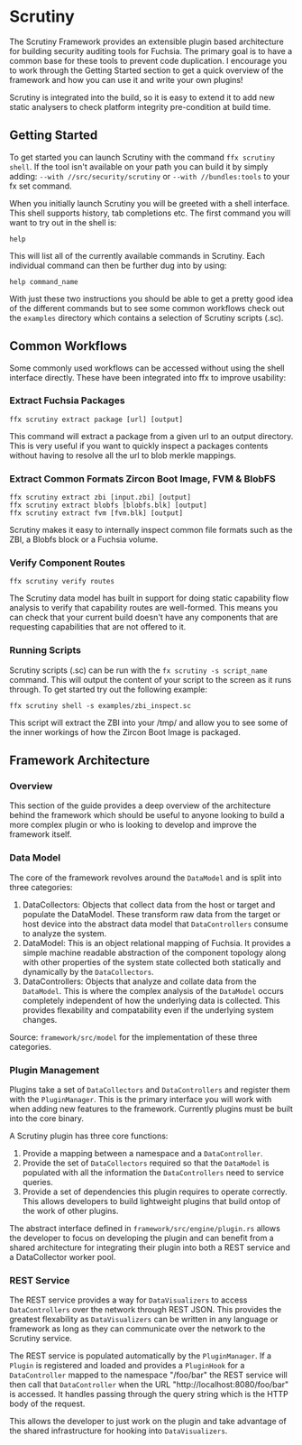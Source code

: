 # Scrutiny
The Scrutiny Framework provides an extensible plugin based architecture
for building security auditing tools for Fuchsia. The primary goal is to have a
common base for these tools to prevent code duplication. I encourage you to
work through the Getting Started section to get a quick overview of the
framework and how you can use it and write your own plugins!

Scrutiny is integrated into the build, so it is easy to extend it to add new
static analysers to check platform integrity pre-condition at build time.

## Getting Started
To get started you can launch Scrutiny with the command `ffx scrutiny shell`. If
the tool isn't available on your path you can build it by simply adding:
`--with //src/security/scrutiny` or `--with //bundles:tools` to your fx
set command.

When you initially launch Scrutiny you will be greeted with a shell interface.
This shell supports history, tab completions etc. The first command you will
want to try out in the shell is:

```
help
```

This will list all of the currently available commands in Scrutiny. Each
individual command can then be further dug into by using:

```
help command_name
```

With just these two instructions you should be able to get a pretty good idea
of the different commands but to see some common workflows check out the
`examples` directory which contains a selection of Scrutiny scripts (.sc).

## Common Workflows
Some commonly used workflows can be accessed without using the shell interface
directly. These have been integrated into ffx to improve usability:

### Extract Fuchsia Packages
```
ffx scrutiny extract package [url] [output]
```
This command will extract a package from a given url to an output directory.
This is very useful if you want to quickly inspect a packages contents without
having to resolve all the url to blob merkle mappings.

### Extract Common Formats Zircon Boot Image, FVM & BlobFS
```
ffx scrutiny extract zbi [input.zbi] [output]
ffx scrutiny extract blobfs [blobfs.blk] [output]
ffx scrutiny extract fvm [fvm.blk] [output]
```
Scrutiny makes it easy to internally inspect common file formats such as the
ZBI, a Blobfs block or a Fuchsia volume.

### Verify Component Routes
```
ffx scrutiny verify routes
```
The Scrutiny data model has built in support for doing static capability flow
analysis to verify that capability routes are well-formed. This means you can
check that your current build doesn't have any components that are requesting
capabilities that are not offered to it.

### Running Scripts
Scrutiny scripts (.sc) can be run with the `fx scrutiny -s script_name` command.
This will output the content of your script to the screen as it runs through.
To get started try out the following example:

`ffx scrutiny shell -s examples/zbi_inspect.sc`

This script will extract the ZBI into your /tmp/ and allow you to see some of
the inner workings of how the Zircon Boot Image is packaged.

## Framework Architecture
### Overview
This section of the guide provides a deep overview of the architecture behind
the framework which should be useful to anyone looking to build a more complex
plugin or who is looking to develop and improve the framework itself.

### Data Model
The core of the framework revolves around the `DataModel` and is split into
three categories:

1. DataCollectors: Objects that collect data from the host or target and
   populate the DataModel. These transform raw data from the target or host
   device into the abstract data model that `DataControllers` consume to
   analyze the system.
2. DataModel: This is an object relational mapping of Fuchsia. It provides a
   simple machine readable abstraction of the component topology along with
   other properties of the system state collected both statically and
   dynamically by the `DataCollectors`.
3. DataControllers: Objects that analyze and collate data from the `DataModel`.
   This is where the complex analysis of the `DataModel` occurs completely
   independent of how the underlying data is collected. This provides
   flexability and compatability even if the underlying system changes.

Source: `framework/src/model` for the implementation of these three categories.

### Plugin Management
Plugins take a set of `DataCollectors` and `DataControllers` and register them
with the `PluginManager`. This is the primary interface you will work with
when adding new features to the framework. Currently plugins must be built into
the core binary.

A Scrutiny plugin has three core functions:
1. Provide a mapping between a namespace and a `DataController`.
2. Provide the set of `DataCollectors` required so that the `DataModel` is
   populated with all the information the `DataControllers` need to service
   queries.
3. Provide a set of dependencies this plugin requires to operate correctly.
   This allows developers to build lightweight plugins that build ontop of the
   work of other plugins.

The abstract interface defined in `framework/src/engine/plugin.rs` allows the
developer to focus on developing the plugin and can benefit from a shared
architecture for integrating their plugin into both a REST service and a
DataCollector worker pool.

### REST Service
The REST service provides a way for `DataVisualizers` to access `DataControllers`
over the network through REST JSON. This provides the greatest flexability as
`DataVisualizers` can be written in any language or framework as long as they
can communicate over the network to the Scrutiny service.

The REST service is populated automatically by the `PluginManager`. If a
`Plugin` is registered and loaded and provides a `PluginHook` for a
`DataController` mapped to the namespace "/foo/bar" the REST service will then
call that `DataController` when the URL "http://localhost:8080/foo/bar" is accessed.
It handles passing through the query string which is the HTTP body of the
request.

This allows the developer to just work on the plugin and take advantage of the
shared infrastructure for hooking into `DataVisualizers`.

